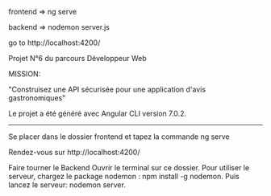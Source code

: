frontend => ng serve

backend => nodemon server.js

go to http://localhost:4200/ 

Projet N°6 du parcours Développeur Web

MISSION: 

"Construisez une API sécurisée pour une application d'avis gastronomiques"

Le projet a été généré avec Angular CLI version 7.0.2.
_________________________________________________________________________

Se placer dans le dossier frontend et tapez la commande ng serve

Rendez-vous sur http://localhost:4200/


Faire tourner le Backend
Ouvrir le terminal sur ce dossier. Pour utiliser le serveur, chargez le package nodemon : npm install -g nodemon. Puis lancez le serveur: nodemon server.
